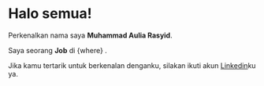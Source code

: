 # Halo semua! 

Perkenalkan nama saya **Muhammad Aulia Rasyid**.<br>

Saya seorang **Job** di {where} .<br>



Jika kamu tertarik untuk berkenalan denganku, silakan ikuti akun [Linkedin](----)ku ya.
